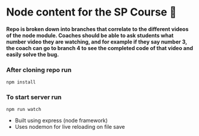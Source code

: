 # Node content for the SP Course :new_moon_with_face:
#### Repo is broken down into branches that correlate to the different videos of the node module. Coaches should be able to ask students what number video they are watching, and for example if they say number 3, the coach can go to branch 4 to see the completed code of that video and easily solve the bug.

### After cloning repo run
```npm install```

### To start server run
```npm run watch```

- Built using express (node framework)
- Uses nodemon for live reloading on file save
